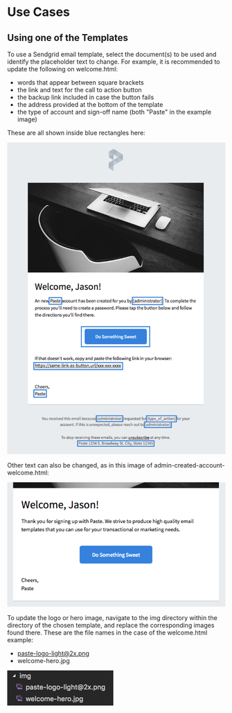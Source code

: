 # Use Cases

## Using one of the Templates

To use a Sendgrid email template, select the document(s) to be used and identify the placeholder text to change. For example, it is recommended to update the following on welcome.html:

* words that appear between square brackets
* the link and text for the call to action button
* the backup link included in case the button fails
* the address provided at the bottom of the template
* the type of account and sign-off name (both "Paste" in the example image)

These are all shown inside blue rectangles here:

![alt text](./use-case-images/paste-template-before.png "image of original welcome.html template with boxes showing text to update")

Other text can also be changed, as in this image of admin-created-account-welcome.html:

![alt text](./use-case-images/admin-created-template.png "image of admin-created-account-welcome.html")

To update the logo or hero image, navigate to the img directory within the directory of the chosen template, and replace the corresponding images found there. These are the file names in the case of the welcome.html example:

* paste-logo-light@2x.png
* welcome-hero.jpg

![alt text](./use-case-images/img-directory.png "image of logo and hero image files in img directory")
